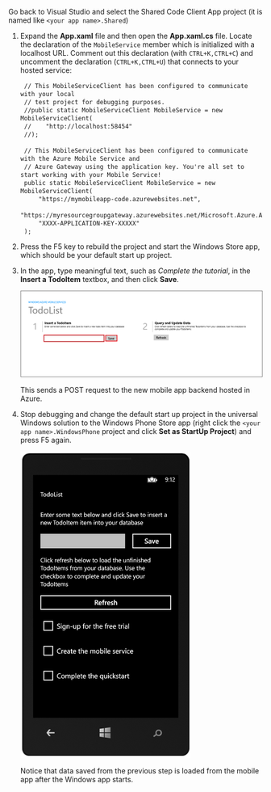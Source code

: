 
Go back to Visual Studio and select the Shared Code Client App project (it is named like `<your app name>.Shared`)

1. Expand the **App.xaml** file and then open the **App.xaml.cs** file. Locate the declaration of the `MobileService` member which is initialized with a localhost URL. Comment out this declaration (with `CTRL+K,CTRL+C`) and uncomment the declaration (`CTRL+K,CTRL+U`) that connects to your hosted service:

        // This MobileServiceClient has been configured to communicate with your local
        // test project for debugging purposes.
        //public static MobileServiceClient MobileService = new MobileServiceClient(
        //    "http://localhost:58454"
        //);

        // This MobileServiceClient has been configured to communicate with the Azure Mobile Service and
        // Azure Gateway using the application key. You're all set to start working with your Mobile Service!
        public static MobileServiceClient MobileService = new MobileServiceClient(
            "https://mymobileapp-code.azurewebsites.net",
            "https://myresourcegroupgateway.azurewebsites.net/Microsoft.Azure.AppService.ApiApps.Gateway",
            "XXXX-APPLICATION-KEY-XXXXX"
        );

2. Press the F5 key to rebuild the project and start the Windows Store app, which should be your default start up project.

2. In the app, type meaningful text, such as *Complete the tutorial*, in the **Insert a TodoItem** textbox, and then click **Save**.

	![](./media/app-service-mobile-windows-universal-test-app/mobile-quickstart-startup.png)

	This sends a POST request to the new mobile app backend hosted in Azure.

3. Stop debugging and change the default start up project in the universal Windows solution to the Windows Phone Store app (right click the `<your app name>.WindowsPhone` project and click **Set as StartUp Project**) and press F5 again.

	![](./media/app-service-mobile-windows-universal-test-app/mobile-quickstart-completed-wp8.png)

	Notice that data saved from the previous step is loaded from the mobile app after the Windows app starts.

